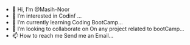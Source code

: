 - 👋 Hi, I’m @Masih-Noor
- 👀 I’m interested in Codinf ...
- 🌱 I’m currently learning Coding BootCamp...
- 💞️ I’m looking to collaborate on On any project related to bootCamp...
- 📫 How to reach me Send me an Email...

<!---
Masih-Noor/Masih-Noor is a ✨ special ✨ repository because its `README.md` (this file) appears on your GitHub profile.
You can click the Preview link to take a look at your changes.
--->
